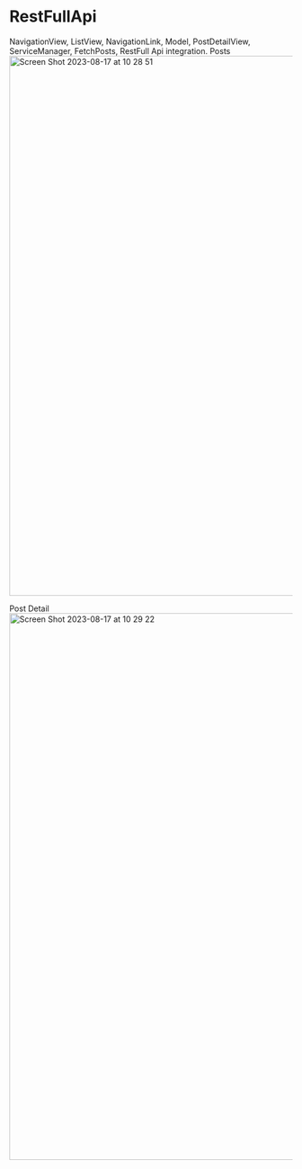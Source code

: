 # RestFullApi
NavigationView, ListView, NavigationLink, Model, PostDetailView, ServiceManager, FetchPosts, RestFull Api integration.
Posts
<img width="960" alt="Screen Shot 2023-08-17 at 10 28 51" src="https://github.com/sirineksi/RestFullApi/assets/97099040/7809ee99-cf06-4fd7-9b2d-72040eeeb814">

Post Detail
<img width="972" alt="Screen Shot 2023-08-17 at 10 29 22" src="https://github.com/sirineksi/RestFullApi/assets/97099040/77519be7-6c51-42b8-9bcb-49a74240243e">
